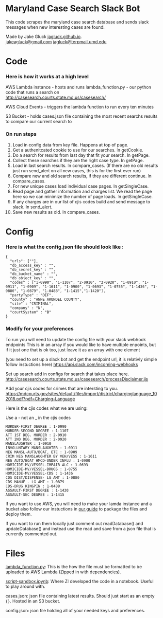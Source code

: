 # Maryland Case Search Slack Bot

This code scrapes the maryland case search database and sends slack messages when new interesting cases are found. 

Made by Jake Gluck [jagluck.github.io](jagluck.github.io).   
jakeagluck@gmail.com jagluck@terpmail.umd.edu

# Code

### Here is how it works at a high level

AWS Lambda instance - hosts and runs lambda_function.py - our python code that runs a search on http://casesearch.courts.state.md.us/casesearch/

AWS Cloud Events - triggers the lambda function to run every ten minutes

S3 Bucket - holds cases.json file containing the most recent searchs results to compare our current search to

### On run steps   
1. Load in config data from key file. Happens at top of page.   
2. Get a authenitcated cookie to use for our searches. In getCookie.    
3. Do a search for results from last day that fit your search. In getPage.  
4. Collect these searches if they are the right case type. In getPage.  
5. Load in last search results. In compare_cases. (If there are no old results just run send_alert on all new cases, this is for the first ever run)  
6. Compare new and old search results, if they are different continue. In compare_cases.  
7. For new unique cases load individual case pages. In getSingleCase.  
8. Read page and gather information and charges list. We read the page here so we can minimize the number of page loads. In getSingleCase.  
9. If any charges are in our list of cjis codes build and send message to slack. In send_alert.  
10. Save new results as old. In compare_cases. 

# Config

### Here is what the config.json file should look like :

```
{
  "urls": [""],  
  "db_access_key" : "",  
  "db_secret_key" : "",  
  "db_bucket_name" : "",    
  "db_object_key" : "",  
  "codes" : ["1-0990", "1-1107", "2-0910", "2-0920", "1-0910", "1-0911", "1-0909", "1-1611", "1-0900", "1-0693", "1-0755", "1-1436", "1-0880", "1-0879", "1-0488", "1-1415","1-1420"],  
  "partyType" : "DEF",  
  "county" : "ANNE ARUNDEL COUNTY",  
  "site" : "CRIMINAL",  
  "company" : "N",  
  "courtSystem" : "B"
}
```

### Modify for your preferences

To run you will need to update the config file with your slack webhook endpoints
This is in an array if you would like to have multiple enpoints, but if it just one that is ok too, just leave it as an array with one element

(you need to set up a slack bot and get the endpoint url, it is relativly simple follow instuctions here)
https://api.slack.com/incoming-webhooks

Set up search add in configs for search that takes place here.   
http://casesearch.courts.state.md.us/casesearch/processDisclaimer.jis

Add your cjis codes for crimes that are intersting to you.  
https://mdcourts.gov/sites/default/files/import/district/charginglanguage_102018.pdf?pdf=Charging-Language

Here is the cjis codes what we are using:

Use a - not an _ in the cjis codes

```
MURDER-FIRST DEGREE : 1-0990  
MURDER-SECOND DEGREE : 1-1107  
ATT 1ST DEG. MURDER : 2-0910  
ATT 2ND DEG. MURDER : 2-0920  
MANSLAUGHTER : 1-0910  
INVOLUNTARY MANSLAUGHTER : 1-0911  
NEG MANSL-AUTO/BOAT, ETC : 1-0909  
CRIM NEG MANSLAUGHTER BY VEH/VESS : 1-1611  
NEG AUTO/BOAT HMCD-UNDER INFLU : 1-0900  
HOMICIDE-MV/VESSEL-IMPAIR ALC : 1-0693  
HOMICIDE-MV/VESSEL-DRUGS : 1-0755  
HOMICIDE-MV/VESSEL-CDS : 1-1436  
CDS DIST/DISPENSE- LG AMT : 1-0880  
CDS MANUF - LG AMT : 1-0879  
CDS-DRUG KINGPIN : 1-0488  
ASSAULT-FIRST DEGREE : 1-1420  
ASSAULT-SEC DEGREE : 1-1415  
```

If you want to use AWS, you will need to make your lamda instance and a bucket
also follow our instuctions in [our guide](cns_aws_lambda_tutorial.pdf) to package the files and deploy them.  

If you want to run them locally just comment out readDatabase() and updateDatabase() and instead use the read and save from a json file that is currently commented out. 

# Files

[lambda_function.py](lambda_function.py): This is the how the file must be formatted to be uploaded to AWS Lambda (Zipped in with dependencies).   

[script-sandbox.ipynb](script-sandbox.ipynb): Where ZI developed the code in a notebook. Useful to play around with.

cases.json: json file containing latest results. Should just start as an empty ```{}```. Hosted in an S3 bucket.

config.json: json file holding all of your needed keys and preferences.
